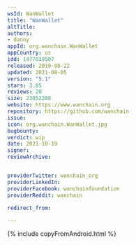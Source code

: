 ```yaml
---
wsId: WanWallet
title: "WanWallet"
altTitle: 
authors:
- danny
appId: org.wanchain.WanWallet
appCountry: us
idd: 1477039507
released: 2019-08-22
updated: 2021-08-05
version: "5.1"
stars: 3.85
reviews: 20
size: 23052288
website: https://www.wanchain.org
repository: https://github.com/wanchain
issue: 
icon: org.wanchain.WanWallet.jpg
bugbounty: 
verdict: wip
date: 2021-10-19
signer: 
reviewArchive:


providerTwitter: wanchain_org
providerLinkedIn: 
providerFacebook: wanchainfoundation
providerReddit: wanchain

redirect_from:

---
```


{% include copyFromAndroid.html %}
